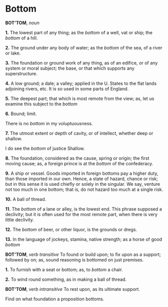 # Bottom

**BOT'TOM**, _noun_

**1.** The lowest part of any thing; as the _bottom_ of a well, vat or ship; the _bottom_ of a hill.

**2.** The ground under any body of water; as the _bottom_ of the sea, of a river or lake.

**3.** The foundation or ground work of any thing, as of an edifice, or of any system or moral subject; the base, or that which supports any superstructure.

**4.** A low ground; a dale; a valley; applied in the U. States to the flat lands adjoining rivers, etc. It is so used in some parts of England.

**5.** The deepest part; that which is most remote from the view; as, let us examine this subject to the _bottom_

**6.** Bound; limit.

There is no _bottom_ in my voluptuousness.

**7.** The utmost extent or depth of cavity, or of intellect, whether deep or shallow.

I do see the _bottom_ of justice Shallow.

**8.** The foundation, considered as the cause, spring or origin; the first moving cause; as, a foreign prince is at the _bottom_ of the confederacy.

**9.** A ship or vessel. Goods imported in foreign bottoms pay a higher duty, than those imported in our own. Hence, a state of hazard, chance or risk; but in this sense it is used chiefly or solely in the singular. We say, venture not too much in one bottom; that is, do not hazard too much at a single risk.

**10.** A ball of thread.

**11.** The _bottom_ of a lane or alley, is the lowest end. This phrase supposed a declivity; but it is often used for the most remote part, when there is very little declivity.

**12.** The _bottom_ of beer, or other liquor, is the grounds or dregs.

**13.** In the language of jockeys, stamina, native strength; as a horse of good _bottom_

**BOT'TOM**, _verb transitive_ To found or build upon; to fix upon as a support; followed by on; as, sound reasoning is bottomed on just premises.

**1.** To furnish with a seat or bottom; as, to _bottom_ a chair.

**2.** To wind round something, as in making a ball of thread.

**BOT'TOM**, _verb intransitive_ To rest upon, as its ultimate support.

Find on what foundation a proposition bottoms.